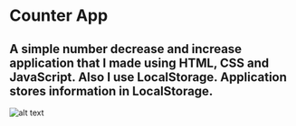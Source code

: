 # Counter App 
## A simple number decrease and increase application that I made using HTML, CSS and JavaScript. Also I use LocalStorage. Application stores information in LocalStorage.
![alt text](/images/counter.png)
